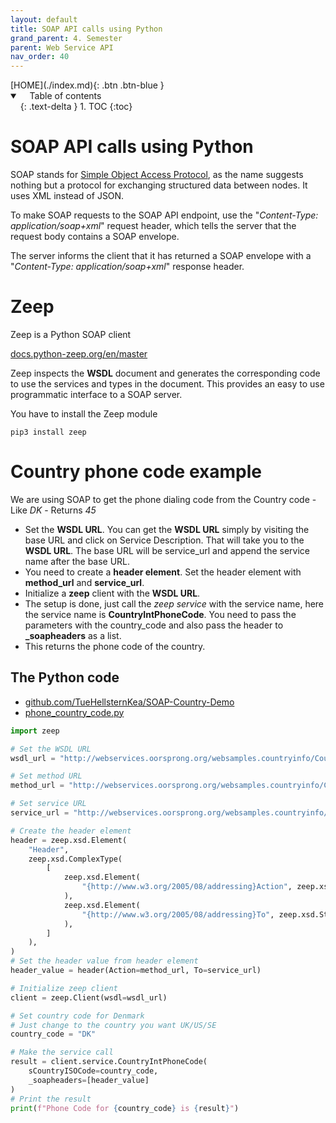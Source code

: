 ```yaml
---
layout: default
title: SOAP API calls using Python
grand_parent: 4. Semester
parent: Web Service API
nav_order: 40
---
```


<span class="fs-1">
[HOME](./index.md){: .btn .btn-blue }
</span>

<details open markdown="block">
  <summary>
    Table of contents
  </summary>
  {: .text-delta }
1. TOC
{:toc}
</details>

# SOAP API calls using Python
SOAP stands for [Simple Object Access Protocol](https://www.geeksforgeeks.org/basics-of-soap-simple-object-access-protocol/), as the name suggests nothing but a protocol for exchanging structured data between nodes. It uses XML instead of JSON.

To make SOAP requests to the SOAP API endpoint, use the "*Content-Type: application/soap+xml*" request header, which tells the server that the request body contains a SOAP envelope. 

The server informs the client that it has returned a SOAP envelope with a "*Content-Type: application/soap+xml*" response header. 

# Zeep
Zeep is a Python SOAP client

[docs.python-zeep.org/en/master](https://docs.python-zeep.org/en/master/)

Zeep inspects the **WSDL** document and generates the corresponding code to use the services and types in the document. This provides an easy to use programmatic interface to a SOAP server.

You have to install the Zeep module

    pip3 install zeep

# Country phone code example
We are using SOAP to get the phone dialing code from the Country code - Like *DK* - Returns *45*

- Set the **WSDL URL**. You can get the **WSDL URL** simply by visiting the base URL and click on Service Description. That will take you to the **WSDL URL**. The base URL will be service_url and append the service name after the base URL.
- You need to create a **header element**. Set the header element with **method_url** and **service_url**.
- Initialize a **zeep** client with the **WSDL URL**.
- The setup is done, just call the *zeep service* with the service name, here the service name is **CountryIntPhoneCode**. You need to pass the parameters with the country_code and also pass the header to **_soapheaders** as a list.
- This returns the phone code of the country.

## The Python code
- [github.com/TueHellsternKea/SOAP-Country-Demo](https://github.com/TueHellsternKea/SOAP-Country-Demo)
- [phone_country_code.py](./codefiles/phone_country_code.py)

```python
import zeep

# Set the WSDL URL
wsdl_url = "http://webservices.oorsprong.org/websamples.countryinfo/CountryInfoService.wso?WSDL"

# Set method URL
method_url = "http://webservices.oorsprong.org/websamples.countryinfo/CountryIntPhoneCode"

# Set service URL
service_url = "http://webservices.oorsprong.org/websamples.countryinfo/CountryInfoService.wso"

# Create the header element
header = zeep.xsd.Element(
	"Header",
	zeep.xsd.ComplexType(
		[
			zeep.xsd.Element(
				"{http://www.w3.org/2005/08/addressing}Action", zeep.xsd.String()
			),
			zeep.xsd.Element(
				"{http://www.w3.org/2005/08/addressing}To", zeep.xsd.String()
			),
		]
	),
)
# Set the header value from header element
header_value = header(Action=method_url, To=service_url)

# Initialize zeep client
client = zeep.Client(wsdl=wsdl_url)

# Set country code for Denmark
# Just change to the country you want UK/US/SE
country_code = "DK"

# Make the service call
result = client.service.CountryIntPhoneCode(
	sCountryISOCode=country_code,
	_soapheaders=[header_value]
)
# Print the result
print(f"Phone Code for {country_code} is {result}")
```